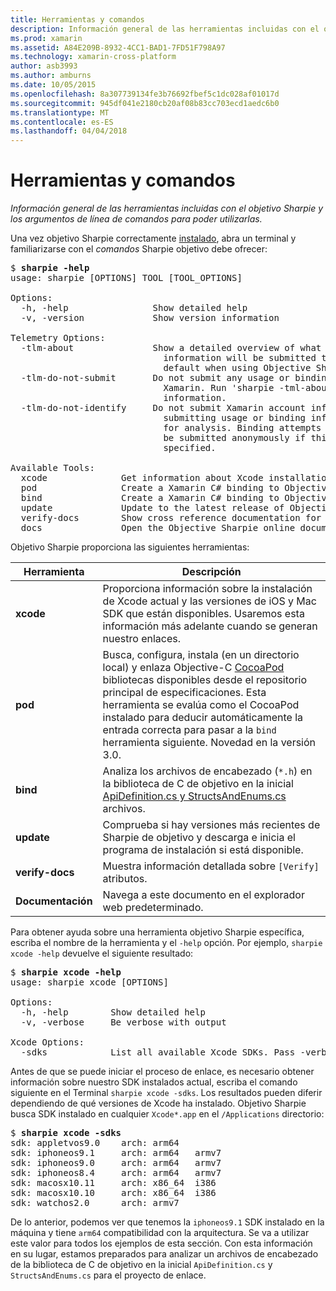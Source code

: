 ```yaml
---
title: Herramientas y comandos
description: Información general de las herramientas incluidas con el objetivo Sharpie y los argumentos de línea de comandos para poder utilizarlas.
ms.prod: xamarin
ms.assetid: A84E209B-8932-4CC1-BAD1-7FD51F798A97
ms.technology: xamarin-cross-platform
author: asb3993
ms.author: amburns
ms.date: 10/05/2015
ms.openlocfilehash: 8a307739134fe3b76692fbef5c1dc028af01017d
ms.sourcegitcommit: 945df041e2180cb20af08b83cc703ecd1aedc6b0
ms.translationtype: MT
ms.contentlocale: es-ES
ms.lasthandoff: 04/04/2018
---
```

# <a name="tools--commands"></a>Herramientas y comandos

_Información general de las herramientas incluidas con el objetivo Sharpie y los argumentos de línea de comandos para poder utilizarlas._

<style type="text/css"> azul .terminal {color: rgb(10,96,254);} .terminal verde {color: rgb(12,156,26);} .terminal fucsia {color: rgb(152,12,103);} </style>


Una vez objetivo Sharpie correctamente [instalado](~/cross-platform/macios/binding/objective-sharpie/get-started.md), abra un terminal y familiarizarse con el <em>comandos</em> Sharpie objetivo debe ofrecer:

<pre>$ <b>sharpie -help</b>
usage: sharpie [OPTIONS] TOOL [TOOL_OPTIONS]

Options:
  -h, -help                Show detailed help
  -v, -version             Show version information

Telemetry Options:
  -tlm-about               Show a detailed overview of what usage and binding
                             information will be submitted to Xamarin by
                             default when using Objective Sharpie.
  -tlm-do-not-submit       Do not submit any usage or binding information to
                             Xamarin. Run 'sharpie -tml-about' for more
                             information.
  -tlm-do-not-identify     Do not submit Xamarin account information when
                             submitting usage or binding information to Xamarin
                             for analysis. Binding attempts and usage data will
                             be submitted anonymously if this option is
                             specified.

Available Tools:
  xcode              Get information about Xcode installations and available SDKs.
  pod                Create a Xamarin C# binding to Objective-C CocoaPods
  bind               Create a Xamarin C# binding to Objective-C APIs
  update             Update to the latest release of Objective Sharpie
  verify-docs        Show cross reference documentation for [Verify] attributes
  docs               Open the Objective Sharpie online documentation</pre>

Objetivo Sharpie proporciona las siguientes herramientas:

|Herramienta|Descripción|
|--- |--- |
|**xcode**|Proporciona información sobre la instalación de Xcode actual y las versiones de iOS y Mac SDK que están disponibles. Usaremos esta información más adelante cuando se generan nuestro enlaces.|
|**pod**|Busca, configura, instala (en un directorio local) y enlaza Objective-C [CocoaPod](https://cocoapods.org/) bibliotecas disponibles desde el repositorio principal de especificaciones. Esta herramienta se evalúa como el CocoaPod instalado para deducir automáticamente la entrada correcta para pasar a la `bind` herramienta siguiente. Novedad en la versión 3.0.|
|**bind**|Analiza los archivos de encabezado (`*.h`) en la biblioteca de C de objetivo en la inicial [ApiDefinition.cs y StructsAndEnums.cs](~/cross-platform/macios/binding/objective-sharpie/platform/apidefinitions-structsandenums.md) archivos.|
|**update**|Comprueba si hay versiones más recientes de Sharpie de objetivo y descarga e inicia el programa de instalación si está disponible.|
|**verify-docs**|Muestra información detallada sobre `[Verify]` atributos.|
|**Documentación**|Navega a este documento en el explorador web predeterminado.|

Para obtener ayuda sobre una herramienta objetivo Sharpie específica, escriba el nombre de la herramienta y el `-help` opción. Por ejemplo, `sharpie xcode -help` devuelve el siguiente resultado:

<pre>$ <b>sharpie xcode -help</b>
usage: sharpie xcode [OPTIONS]

Options:
  -h, -help        Show detailed help
  -v, -verbose     Be verbose with output

Xcode Options:
  -sdks            List all available Xcode SDKs. Pass -verbose for more details.</pre>

Antes de que se puede iniciar el proceso de enlace, es necesario obtener información sobre nuestro SDK instalados actual, escriba el comando siguiente en el Terminal `sharpie xcode -sdks`. Los resultados pueden diferir dependiendo de qué versiones de Xcode ha instalado. Objetivo Sharpie busca SDK instalado en cualquier `Xcode*.app` en el `/Applications` directorio:

<pre>$ <b>sharpie xcode -sdks</b>
<span class="terminal-blue">sdk:</span> appletvos9.0    <span class="terminal-green">arch:</span> arm64
<span class="terminal-blue">sdk:</span> iphoneos9.1     <span class="terminal-green">arch:</span> arm64   armv7
<span class="terminal-blue">sdk:</span> iphoneos9.0     <span class="terminal-green">arch:</span> arm64   armv7
<span class="terminal-blue">sdk:</span> iphoneos8.4     <span class="terminal-green">arch:</span> arm64   armv7
<span class="terminal-blue">sdk:</span> macosx10.11     <span class="terminal-green">arch:</span> x86_64  i386
<span class="terminal-blue">sdk:</span> macosx10.10     <span class="terminal-green">arch:</span> x86_64  i386
<span class="terminal-blue">sdk:</span> watchos2.0      <span class="terminal-green">arch:</span> armv7</pre>

De lo anterior, podemos ver que tenemos la `iphoneos9.1` SDK instalado en la máquina y tiene `arm64` compatibilidad con la arquitectura. Se va a utilizar este valor para todos los ejemplos de esta sección. Con esta información en su lugar, estamos preparados para analizar un archivos de encabezado de la biblioteca de C de objetivo en la inicial `ApiDefinition.cs` y `StructsAndEnums.cs` para el proyecto de enlace.

